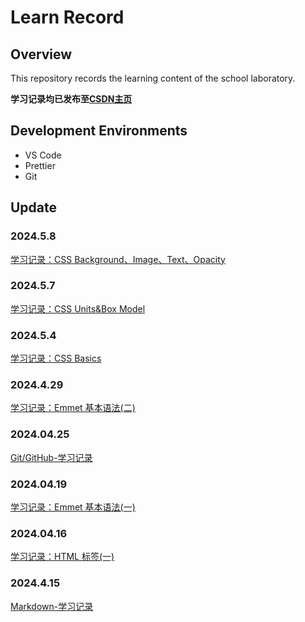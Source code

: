 # Learn Record
## Overview
This repository records the learning content of the school laboratory.

**学习记录均已发布至[CSDN主页](https://blog.csdn.net/di_213?spm=1010.2135.3001.5421)**



## Development Environments
+ VS Code
+ Prettier
+ Git

## Update

### 2024.5.8
[学习记录：CSS Background、Image、Text、Opacity](https://blog.csdn.net/di_213/article/details/138577244?spm=1001.2014.3001.5501)


### 2024.5.7
[学习记录：CSS Units&Box Model](https://blog.csdn.net/di_213/article/details/138544592?spm=1001.2014.3001.5501)


### 2024.5.4
[学习记录：CSS Basics](https://blog.csdn.net/di_213/article/details/138439874?spm=1001.2014.3001.5501)


### 2024.4.29
[学习记录：Emmet 基本语法(二)](https://blog.csdn.net/di_213/article/details/138322956?spm=1001.2014.3001.5501)


### 2024.04.25
[Git/GitHub-学习记录](https://blog.csdn.net/di_213/article/details/138216959?spm=1001.2014.3001.5501)



### 2024.04.19
[学习记录：Emmet 基本语法(一)](https://blog.csdn.net/di_213/article/details/138203605?spm=1001.2014.3001.5501)


### 2024.04.16
[学习记录：HTML 标签(一)](https://blog.csdn.net/di_213/article/details/138202725?spm=1001.2014.3001.5501)




### 2024.4.15
[Markdown-学习记录](https://blog.csdn.net/di_213/article/details/138173198?spm=1001.2014.3001.5501)
